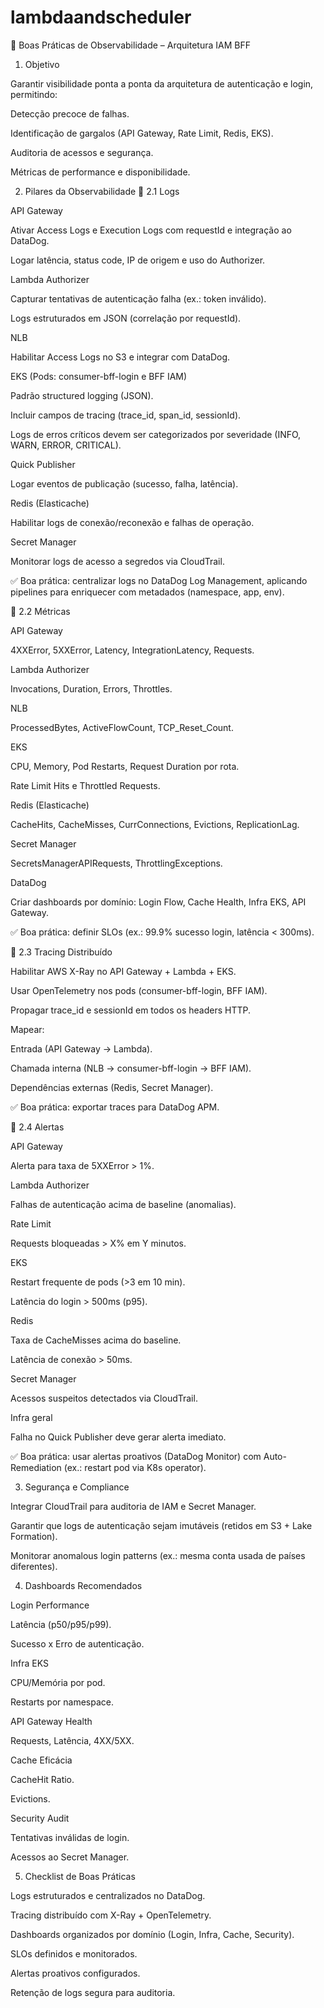 # lambdaandscheduler

📘 Boas Práticas de Observabilidade – Arquitetura IAM BFF
1. Objetivo

Garantir visibilidade ponta a ponta da arquitetura de autenticação e login, permitindo:

Detecção precoce de falhas.

Identificação de gargalos (API Gateway, Rate Limit, Redis, EKS).

Auditoria de acessos e segurança.

Métricas de performance e disponibilidade.

2. Pilares da Observabilidade
🔹 2.1 Logs

API Gateway

Ativar Access Logs e Execution Logs com requestId e integração ao DataDog.

Logar latência, status code, IP de origem e uso do Authorizer.

Lambda Authorizer

Capturar tentativas de autenticação falha (ex.: token inválido).

Logs estruturados em JSON (correlação por requestId).

NLB

Habilitar Access Logs no S3 e integrar com DataDog.

EKS (Pods: consumer-bff-login e BFF IAM)

Padrão structured logging (JSON).

Incluir campos de tracing (trace_id, span_id, sessionId).

Logs de erros críticos devem ser categorizados por severidade (INFO, WARN, ERROR, CRITICAL).

Quick Publisher

Logar eventos de publicação (sucesso, falha, latência).

Redis (Elasticache)

Habilitar logs de conexão/reconexão e falhas de operação.

Secret Manager

Monitorar logs de acesso a segredos via CloudTrail.

✅ Boa prática: centralizar logs no DataDog Log Management, aplicando pipelines para enriquecer com metadados (namespace, app, env).

🔹 2.2 Métricas

API Gateway

4XXError, 5XXError, Latency, IntegrationLatency, Requests.

Lambda Authorizer

Invocations, Duration, Errors, Throttles.

NLB

ProcessedBytes, ActiveFlowCount, TCP_Reset_Count.

EKS

CPU, Memory, Pod Restarts, Request Duration por rota.

Rate Limit Hits e Throttled Requests.

Redis (Elasticache)

CacheHits, CacheMisses, CurrConnections, Evictions, ReplicationLag.

Secret Manager

SecretsManagerAPIRequests, ThrottlingExceptions.

DataDog

Criar dashboards por domínio: Login Flow, Cache Health, Infra EKS, API Gateway.

✅ Boa prática: definir SLOs (ex.: 99.9% sucesso login, latência < 300ms).

🔹 2.3 Tracing Distribuído

Habilitar AWS X-Ray no API Gateway + Lambda + EKS.

Usar OpenTelemetry nos pods (consumer-bff-login, BFF IAM).

Propagar trace_id e sessionId em todos os headers HTTP.

Mapear:

Entrada (API Gateway → Lambda).

Chamada interna (NLB → consumer-bff-login → BFF IAM).

Dependências externas (Redis, Secret Manager).

✅ Boa prática: exportar traces para DataDog APM.

🔹 2.4 Alertas

API Gateway

Alerta para taxa de 5XXError > 1%.

Lambda Authorizer

Falhas de autenticação acima de baseline (anomalias).

Rate Limit

Requests bloqueadas > X% em Y minutos.

EKS

Restart frequente de pods (>3 em 10 min).

Latência do login > 500ms (p95).

Redis

Taxa de CacheMisses acima do baseline.

Latência de conexão > 50ms.

Secret Manager

Acessos suspeitos detectados via CloudTrail.

Infra geral

Falha no Quick Publisher deve gerar alerta imediato.

✅ Boa prática: usar alertas proativos (DataDog Monitor) com Auto-Remediation (ex.: restart pod via K8s operator).

3. Segurança e Compliance

Integrar CloudTrail para auditoria de IAM e Secret Manager.

Garantir que logs de autenticação sejam imutáveis (retidos em S3 + Lake Formation).

Monitorar anomalous login patterns (ex.: mesma conta usada de países diferentes).

4. Dashboards Recomendados

Login Performance

Latência (p50/p95/p99).

Sucesso x Erro de autenticação.

Infra EKS

CPU/Memória por pod.

Restarts por namespace.

API Gateway Health

Requests, Latência, 4XX/5XX.

Cache Eficácia

CacheHit Ratio.

Evictions.

Security Audit

Tentativas inválidas de login.

Acessos ao Secret Manager.

5. Checklist de Boas Práticas

 Logs estruturados e centralizados no DataDog.

 Tracing distribuído com X-Ray + OpenTelemetry.

 Dashboards organizados por domínio (Login, Infra, Cache, Security).

 SLOs definidos e monitorados.

 Alertas proativos configurados.

 Retenção de logs segura para auditoria.
